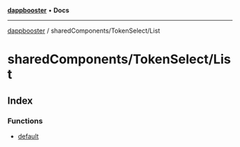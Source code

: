 [**dappbooster**](../../../README.md) • **Docs**

***

[dappbooster](../../../modules.md) / sharedComponents/TokenSelect/List

# sharedComponents/TokenSelect/List

## Index

### Functions

- [default](functions/default.md)

